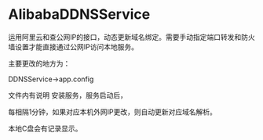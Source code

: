 # AlibabaDDNSService
运用阿里云和查公网IP的接口，动态更新域名绑定。需要手动指定端口转发和防火墙设置才能直接通过公网IP访问本地服务。

主要更改的地方为：

DDNSService->app.config

文件内有说明
安装服务，服务启动后，

每相隔1分钟，如果对应本机外网IP更改，则自动更新对应域名解析。

本地C盘会有记录显示。
